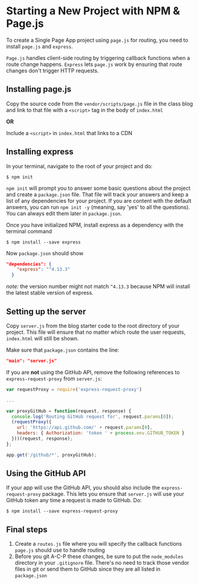 # Starting a New Project with NPM & Page.js

To create a Single Page App project using `page.js` for routing, you need to install `page.js` and `express`. 

`Page.js` handles client-side routing by triggering callback functions when a route change happens. `Express` lets `page.js` work by ensuring that route changes don't trigger HTTP requests.

## Installing page.js

Copy the source code from the `vendor/scripts/page.js` file in the class blog and link to that file with a `<script>` tag in the body of `index.html`

**OR**

Include a `<script>` in `index.html` that links to a CDN

## Installing express

In your terminal, navigate to the root of your project and do:

```
$ npm init
```

`npm init` will prompt you to answer some basic questions about the project and create a `package.json` file. That file will track your answers and keep a list of any dependencies for your project. If you are content with the default answers, you can run `npm init -y` (meaning, say 'yes' to all the questions). You can always edit them later in `package.json`.

Once you have initialized NPM, install express as a dependency with the terminal command

```
$ npm install --save express
```

Now `package.json` should show 

```json
"dependencies": {
    "express": "^4.13.3"
  }
```

*note:* the version number might not match `^4.13.3` because NPM will install the latest stable version of express.

## Setting up the server

Copy `server.js` from the blog starter code to the root directory of your project. This file will ensure that no matter which route the user requests, `index.html` will still be shown.

Make sure that `package.json` contains the line: 

```json
"main": "server.js"
```

If you are **not** using the GitHub API, remove the following references to `express-request-proxy` from `server.js`:

```javascript
var requestProxy = require('express-request-proxy')

...

var proxyGitHub = function(request, response) {
  console.log('Routing GitHub request for', request.params[0]);
  (requestProxy({
    url: 'https://api.github.com/' + request.params[0],
    headers: { Authorization: 'token ' + process.env.GITHUB_TOKEN }
  }))(request, response);
};

app.get('/github/*', proxyGitHub);
```

## Using the GitHub API

If your app will use the GitHub API, you should also include the `express-request-proxy` package. This lets you ensure that `server.js` will use your GitHub token any time a request is made to GitHub. Do:

```
$ npm install --save express-request-proxy
```

## Final steps

1. Create a `routes.js` file where you will specify the callback functions `page.js` should use to handle routing
2. Before you git A-C-P these changes, be sure to put the `node_modules` directory in your `.gitignore` file. There's no need to track those vendor files in git or send them to GitHub since they are all listed in `package.json`